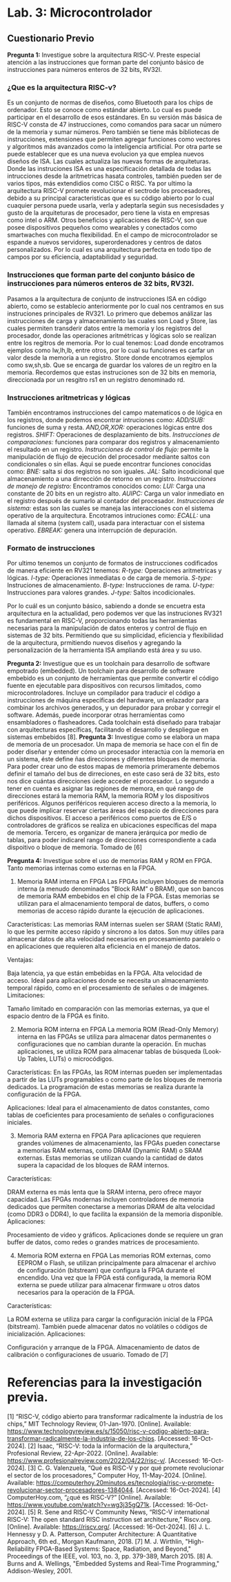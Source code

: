 # Lab. 3: Microcontrolador
## Cuestionario Previo

**Pregunta 1:**  Investigue sobre la arquitectura RISC-V. Preste especial atención a las instrucciones que
 forman parte del conjunto básico de instrucciones para números enteros de 32 bits, RV32I.
### ¿Que es la arquitectura RISC-v?
Es un conjunto de normas de diseños, como Bluetooth para los chips de ordenador. Esto se conoce como estándar abierto. Lo 
cual es puede participar en el desarrollo de esos estándares.
En su versión más básica de RISC-V consta de 47 instrucciones, como comandos para sacar un número de la memoria y 
sumar números. Pero también se tiene más bibliotecas de instrucciones, extensiones que permiten agregar funciones como vectores y algoritmos más avanzados como la inteligencia artificial.
Por otra parte se puede establecer que es una nueva evolucion ya que emplea nuevos diseños de ISA. Las cuales actualiza 
las nuevas formas de arquiteturas. 
Donde las instruciones ISA es una especificación detallada de todas las intrucciones desde la aritmetricas 
hasata controles, también pueden ser de varios tipos, más extendidios como CISC o RISC.
Ya por ultimo la arquitectura RISC-V promete revolucionar el sectrode los procesadores, debido a su principal caracteristicas que es su código abierto
por lo cual cuaquier persona puede usarla, verla y adeptarla según sus necesisdades y gusto de la arquiteturas de procesador, pero tiene la vista en empresas como intel
o ARM.
Otros beneficios y aplicaciones de RISC-V, son que posee dispositivos pequeños como wearables y conectados como smartwaches con mucha flexibilidad.
En el campo de microcontrolador se espande a nuevos servidores, superordenadores y centros de datos personalizados. Por lo cual 
es una arquitectura perfecta en todo tipo de campos por su eficiencia, adaptabilidad y seguridad. 
###  Instrucciones que forman parte del conjunto básico de instrucciones para números enteros de 32 bits, RV32I.
Pasamos a la arquitectura de conjunto de instrucciones ISA en código abierto, como se establecio anteriormente por lo cual nos centramos en sus instruciones principales de RV321.
Lo primero que debemos análizar las instrucciones de carga y almacenamiento las cuales son Load y Store, las cuales permiten transderir datos entre la memoria y los registros del procesador,
donde las operaciones aritmétricas y lógicas solo se realizan entre los regitros de memoria. Por lo cual tenemos:
Load donde encotramos ejemplos como lw,lh,lb, entre otros, por lo cual su funciones es carfar un valor desde la memoria a un registro.
Store donde encotramos ejemplos como sw,sh,sb. Que se encarga de guardar los valores de un regitro en la memoria. 
Recordemos que estas instruciones son de 32 bits en memoria, direccionada por un resgitro rs1 en un registro denominado rd.

### Instrucciones aritmetricas y lógicas
También encontramos instrucciones del campo matematicos o de lógica en los registros, donde podemos encontrar intruciones como:
*ADD/SUB:* funciones de suma y resta.
*AND,OR,XOR:* operaciones lógicas entre dos registros. 
*SHIFT:* Operaciones de desplazamiento de bits. 
*Instrucciones de comparaciones:* funciones para comparar dos registros y almacenamiento el resultado en un registro. 
*Instrucciones de control de flujo:* permite la manipulación de flujo de ejecución del procesador mediante saltos con condicionales o sin ellas. 
Aqui se puede encontrar funciones conocidas como:
*BNE:* salta si dos registros no son iguales.
*JAL:* Salto incodicional que almacenamiento a una dirrección de retorno en un registro.
*Instrucciones de manejo de registro:* Encontramos conocidos como:
*LUI:* Carga una constante de 20 bits en un registro alto.
*AUIPC:* Carga un valor inmediato en el registro después de sumarlo al contador del procesador. 
*Instrucciones de sistema:* estas son las cuales se maneja las interacciones con el sistema operativo de la arquitectura. Encotramos intruciones 
como:
*ECALL:* una llamada al sitema (system call), usada para interactuar con el sistema operativo. 
*EBREAK:* genera una interrupción de depuración.

### Formato de instrucciones
Por ultimo tenemos un conjunto de formatos de instrucciones codificados de manera eficiente en RV321 tenemos:
*R-type:* Operaciones aritmetricas y lógicas.
*I-type:* Operaciones inmediatas o de carga de memoria.
*S-type:* Instruciones de almacenamiento.
*B-type:* Instrucciones de rama.
*U-type:* Instrucciones para valores grandes.
*J-type:* Saltos incodicionales. 

Por lo cuál es un conjunto básico, sabiendo a donde se encuetra esta arquitectura en la actualidad, 
pero podemos ver que las instruciones RV321 es fundamental en RISC-V, proporcionando todas las herramientas
necesarias para la manipulación de datos enteros y control de flujo en sistemas de 32 bits. 
Permitiendo que su simplicidad, eficiencia y flexibilidad de la arquitectura, prmitiendo nuevos diseños y agregando la personalización
de la herramienta ISA ampliando está área y su uso. 

**Pregunta 2:** Investigue que es un toolchain para desarrollo de software empotrado (embedded).
Un toolchain para desarrollo de software embebido es un conjunto de herramientas que permite convertir el código fuente en ejecutable para dispositivos con recursos limitados, como microcontroladores. Incluye un compilador para traducir el código a instrucciones de máquina específicas del hardware, un enlazador para combinar los archivos generados, y un depurador para probar y corregir el software. Además, puede incorporar otras herramientas como ensambladores o flasheadores. Cada toolchain está diseñado para trabajar con arquitecturas específicas, facilitando el desarrollo y despliegue en sistemas embebidos [8].
**Pregunta 3:** Investigue como se elabora un mapa de memoria de un procesador.
 Un mapa de memoria se hace con el fin de poder diseñar y entender cómo un procesador interactúa con la memoria en un sistema, éste define ñas direcciones y diferentes bloques de memoria. 
 Para poder crear uno de estos mapas de memoria primeramente debemos definir el tamaño del bus de dirreciones, en este caso será de 32 bits, esto nos dice cuántas direcciones úede acceder el procesador.
 Lo segundo a tener en cuenta es asignar las regiones de memora, en qué rango de direcciones estará la memoria RAM, la memoria ROM y los dispositivos periféricos. Algunos periféricos requieren acceso directo a la memoria, lo que puede implicar reservar ciertas áreas del espacio de direcciones para dichos dispositivos. El acceso a periféricos como puertos de E/S o controladores de gráficos se realiza en ubicaciones específicas del mapa de memoria.
 Tercero, es organizar de manera jerárquica por medio de tablas, para poder indicarel rango de direcciones correspondiente a cada dispoitivo o bloque de memoria.
Tomado de [6]

**Pregunta 4:**  Investigue sobre el uso de memorias RAM y ROM en FPGA. Tanto memorias internas como
 externas en la FPGA.
 1. Memoria RAM interna en FPGA
Las FPGAs incluyen bloques de memoria interna (a menudo denominados "Block RAM" o BRAM), que son bancos de memoria RAM embebidos en el chip de la FPGA. Estas memorias se utilizan para el almacenamiento temporal de datos, buffers, o como memorias de acceso rápido durante la ejecución de aplicaciones.

Características: Las memorias RAM internas suelen ser SRAM (Static RAM), lo que les permite acceso rápido y síncrono a los datos. Son muy útiles para almacenar datos de alta velocidad necesarios en procesamiento paralelo o en aplicaciones que requieren alta eficiencia en el manejo de datos.

Ventajas:

Baja latencia, ya que están embebidas en la FPGA.
Alta velocidad de acceso.
Ideal para aplicaciones donde se necesita un almacenamiento temporal rápido, como en el procesamiento de señales o de imágenes.
Limitaciones:

Tamaño limitado en comparación con las memorias externas, ya que el espacio dentro de la FPGA es finito.

 2. Memoria ROM interna en FPGA
La memoria ROM (Read-Only Memory) interna en las FPGAs se utiliza para almacenar datos permanentes o configuraciones que no cambian durante la operación. En muchas aplicaciones, se utiliza ROM para almacenar tablas de búsqueda (Look-Up Tables, LUTs) o microcódigos.

Características: En las FPGAs, las ROM internas pueden ser implementadas a partir de las LUTs programables o como parte de los bloques de memoria dedicados. La programación de estas memorias se realiza durante la configuración de la FPGA.

Aplicaciones: Ideal para el almacenamiento de datos constantes, como tablas de coeficientes para procesamiento de señales o configuraciones iniciales.

 3. Memoria RAM externa en FPGA
Para aplicaciones que requieren grandes volúmenes de almacenamiento, las FPGAs pueden conectarse a memorias RAM externas, como DRAM (Dynamic RAM) o SRAM externas. Estas memorias se utilizan cuando la cantidad de datos supera la capacidad de los bloques de RAM internos.

Características:

DRAM externa es más lenta que la SRAM interna, pero ofrece mayor capacidad.
Las FPGAs modernas incluyen controladores de memoria dedicados que permiten conectarse a memorias DRAM de alta velocidad (como DDR3 o DDR4), lo que facilita la expansión de la memoria disponible.
Aplicaciones:

Procesamiento de video y gráficos.
Aplicaciones donde se requiere un gran buffer de datos, como redes o grandes matrices de procesamiento.

 4. Memoria ROM externa en FPGA
Las memorias ROM externas, como EEPROM o Flash, se utilizan principalmente para almacenar el archivo de configuración (bitstream) que configura la FPGA durante el encendido. Una vez que la FPGA está configurada, la memoria ROM externa se puede utilizar para almacenar firmware u otros datos necesarios para la operación de la FPGA.

Características:

La ROM externa se utiliza para cargar la configuración inicial de la FPGA (bitstream).
También puede almacenar datos no volátiles o códigos de inicialización.
Aplicaciones:

Configuración y arranque de la FPGA.
Almacenamiento de datos de calibración o configuraciones de usuario.
Tomado de [7]

# Referencias para la investigación previa.
[1]	“RISC-V, código abierto para transformar radicalmente la industria de los chips,” MIT Technology Review, 01-Jan-1970. [Online]. Available: https://www.technologyreview.es/s/15050/risc-v-codigo-abierto-para-transformar-radicalmente-la-industria-de-los-chips. [Accessed: 16-Oct-2024].
[2]	Isaac, “RISC-V: toda la información de la arquitectura,” Profesional Review, 22-Apr-2022. [Online]. Available: https://www.profesionalreview.com/2022/04/22/risc-v/. [Accessed: 16-Oct-2024].
[3]	C. G. Valenzuela, “Qué es RISC-V y por qué promete revolucionar el sector de los procesadores,” Computer Hoy, 11-May-2024. [Online]. Available: https://computerhoy.20minutos.es/tecnologia/risc-v-promete-revolucionar-sector-procesadores-1384044. [Accessed: 16-Oct-2024].
[4]	ComputerHoy.com, “¿qué es RISC-V?” [Online]. Available: https://www.youtube.com/watch?v=wg3j35gQ71k. [Accessed: 16-Oct-2024].
[5]	R. Sene and RISC-V Community News, “RISC-V international RISC-V: The open standard RISC instruction set architecture,” Riscv.org. [Online]. Available: https://riscv.org/. [Accessed: 16-Oct-2024].
[6] J. L. Hennessy y D. A. Patterson, Computer Architecture: A Quantitative Approach, 6th ed., Morgan Kaufmann, 2018.
[7] M. J. Wirthlin, "High-Reliability FPGA-Based Systems: Space, Radiation, and Beyond," Proceedings of the IEEE, vol. 103, no. 3, pp. 379-389, March 2015.
[8] A. Burns and A. Wellings, "Embedded Systems and Real-Time Programming," Addison-Wesley, 2001.
